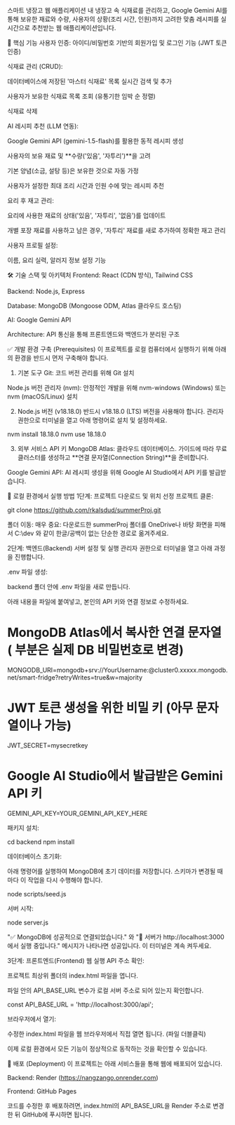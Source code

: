 스마트 냉장고 웹 애플리케이션
내 냉장고 속 식재료를 관리하고, Google Gemini AI를 통해 보유한 재료와 수량, 사용자의 상황(조리 시간, 인원)까지 고려한 맞춤 레시피를 실시간으로 추천받는 웹 애플리케이션입니다.

🌟 핵심 기능
사용자 인증: 아이디/비밀번호 기반의 회원가입 및 로그인 기능 (JWT 토큰 인증)

식재료 관리 (CRUD):

데이터베이스에 저장된 '마스터 식재료' 목록 실시간 검색 및 추가

사용자가 보유한 식재료 목록 조회 (유통기한 임박 순 정렬)

식재료 삭제

AI 레시피 추천 (LLM 연동):

Google Gemini API (gemini-1.5-flash)를 활용한 동적 레시피 생성

사용자의 보유 재료 및 **수량('있음', '자투리')**을 고려

기본 양념(소금, 설탕 등)은 보유한 것으로 자동 가정

사용자가 설정한 최대 조리 시간과 인원 수에 맞는 레시피 추천

요리 후 재고 관리:

요리에 사용한 재료의 상태('있음', '자투리', '없음')를 업데이트

개별 포장 재료를 사용하고 남은 경우, '자투리' 재료를 새로 추가하여 정확한 재고 관리

사용자 프로필 설정:

이름, 요리 실력, 알러지 정보 설정 기능

🛠️ 기술 스택 및 아키텍처
Frontend: React (CDN 방식), Tailwind CSS

Backend: Node.js, Express

Database: MongoDB (Mongoose ODM, Atlas 클라우드 호스팅)

AI: Google Gemini API

Architecture: API 통신을 통해 프론트엔드와 백엔드가 분리된 구조

✅ 개발 환경 구축 (Prerequisites)
이 프로젝트를 로컬 컴퓨터에서 실행하기 위해 아래의 환경을 반드시 먼저 구축해야 합니다.

1. 기본 도구
Git: 코드 버전 관리를 위해 Git 설치

Node.js 버전 관리자 (nvm): 안정적인 개발을 위해 nvm-windows (Windows) 또는 nvm (macOS/Linux) 설치

2. Node.js 버전 (v18.18.0)
반드시 v18.18.0 (LTS) 버전을 사용해야 합니다. 관리자 권한으로 터미널을 열고 아래 명령어로 설치 및 설정하세요.

nvm install 18.18.0
nvm use 18.18.0

3. 외부 서비스 API 키
MongoDB Atlas: 클라우드 데이터베이스. 가이드에 따라 무료 클러스터를 생성하고 **연결 문자열(Connection String)**을 준비합니다.

Google Gemini API: AI 레시피 생성을 위해 Google AI Studio에서 API 키를 발급받습니다.

🚀 로컬 환경에서 실행 방법
1단계: 프로젝트 다운로드 및 위치 선정
프로젝트 클론:

git clone https://github.com/rkalsdud/summerProj.git

폴더 이동:
매우 중요: 다운로드한 summerProj 폴더를 OneDrive나 바탕 화면을 피해서 C:\dev 와 같이 한글/공백이 없는 단순한 경로로 옮겨주세요.

2단계: 백엔드(Backend) 서버 설정 및 실행
관리자 권한으로 터미널을 열고 아래 과정을 진행합니다.

.env 파일 생성:

backend 폴더 안에 .env 파일을 새로 만듭니다.

아래 내용을 파일에 붙여넣고, 본인의 API 키와 연결 정보로 수정하세요.

# MongoDB Atlas에서 복사한 연결 문자열 (<password> 부분은 실제 DB 비밀번호로 변경)
MONGODB_URI=mongodb+srv://YourUsername:<password>@cluster0.xxxxx.mongodb.net/smart-fridge?retryWrites=true&w=majority

# JWT 토큰 생성을 위한 비밀 키 (아무 문자열이나 가능)
JWT_SECRET=mysecretkey

# Google AI Studio에서 발급받은 Gemini API 키
GEMINI_API_KEY=YOUR_GEMINI_API_KEY_HERE

패키지 설치:

cd backend
npm install

데이터베이스 초기화:

아래 명령어를 실행하여 MongoDB에 초기 데이터를 저장합니다. 스키마가 변경될 때마다 이 작업을 다시 수행해야 합니다.

node scripts/seed.js

서버 시작:

node server.js

"✅ MongoDB에 성공적으로 연결되었습니다." 와 "🚀 서버가 http://localhost:3000 에서 실행 중입니다." 메시지가 나타나면 성공입니다. 이 터미널은 계속 켜두세요.

3단계: 프론트엔드(Frontend) 웹 실행
API 주소 확인:

프로젝트 최상위 폴더의 index.html 파일을 엽니다.

파일 안의 API_BASE_URL 변수가 로컬 서버 주소로 되어 있는지 확인합니다.

const API_BASE_URL = 'http://localhost:3000/api';

브라우저에서 열기:

수정한 index.html 파일을 웹 브라우저에서 직접 열면 됩니다. (파일 더블클릭)

이제 로컬 환경에서 모든 기능이 정상적으로 동작하는 것을 확인할 수 있습니다.

🚢 배포 (Deployment)
이 프로젝트는 아래 서비스들을 통해 웹에 배포되어 있습니다.

Backend: Render (https://nangzango.onrender.com)

Frontend: GitHub Pages

코드를 수정한 후 배포하려면, index.html의 API_BASE_URL을 Render 주소로 변경한 뒤 GitHub에 푸시하면 됩니다.
